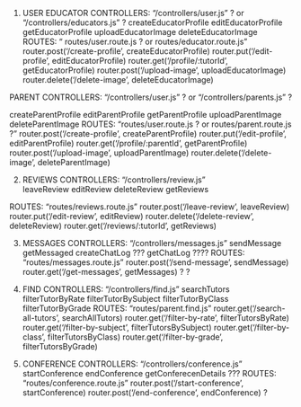 1. USER
EDUCATOR CONTROLLERS: “/controllers/user.js” ?  or “/controllers/educators.js” ?
createEducatorProfile
editEducatorProfile
getEducatorProfile
uploadEducatorImage
deleteEducatorImage
	ROUTES: “ routes/user.route.js ?   or  routes/educator.route.js”
router.post(‘/create-profile’, createEducatorProfile)
router.put(‘/edit-profile’, editEducatorProfile)
router.get(‘/profile/:tutorId’, getEducatorProfile)
router.post(‘/upload-image’,  uploadEducatorImage)
router.delete(‘/delete-image’,  deleteEducatorImage)


PARENT CONTROLLERS: “/controllers/user.js” ?  or “/controllers/parents.js” ? 

createParentProfile
editParentProfile
getParentProfile
uploadParentImage
deleteParentImage
	ROUTES: “routes/user.route.js ? or routes/parent.route.js ?”
router.post(‘/create-profile’, createParentProfile)
router.put(‘/edit-profile’, editParentProfile)
router.get(‘/profile/:parentId’, getParentProfile)
router.post(‘/upload-image’,  uploadParentImage)
router.delete(‘/delete-image’,  deleteParentImage)

2. REVIEWS 
CONTROLLERS: “/controllers/review.js”  
leaveReview
editReview
deleteReview 
getReviews

ROUTES: “routes/reviews.route.js”
router.post(‘/leave-review’, leaveReview)
router.put(‘/edit-review’, editReview)
router.delete(‘/delete-review’, deleteReview)
router.get(‘/reviews/:tutorId’, getReviews)

3. MESSAGES 
CONTROLLERS: “/controllers/messages.js” 
sendMessage
getMessaged
createChatLog ???
getChatLog ????
ROUTES: “routes/messages.route.js”
 router.post(‘/send-message’, sendMessage)
 router.get(‘/get-messages’, getMessages)
 ?
 ?

4. FIND
CONTROLLERS: “/controllers/find.js” 
searchTutors
filterTutorByRate
filterTutorBySubject
filterTutorByClass
filterTutorByGrade
ROUTES: “routes/parent.find.js” 
 router.get(‘/search-all-tutors’, searchAllTutors)
 router.get(‘/filter-by-rate’, filterTutorsByRate)
 router.get(‘/filter-by-subject’, filterTutorsBySubject)
 router.get(‘/filter-by-class’, filterTutorsByClass)
 router.get(‘/filter-by-grade’, filterTutorsByGrade)


5. CONFERENCE 
CONTROLLERS: “/controllers/conference.js” 
startConference
endConference
getConferecenDetails ???
ROUTES: “routes/conference.route.js”
 router.post(‘/start-conference’, startConference)
 router.post(‘/end-conference’, endConference)
?
